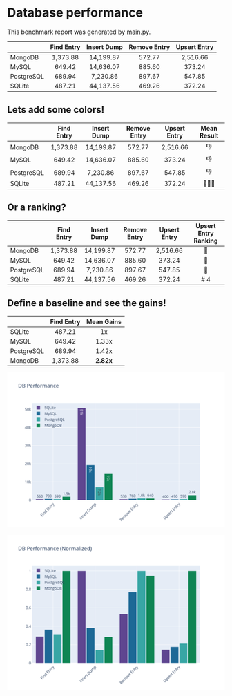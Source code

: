 # Database performance


This benchmark report was generated by [main.py](main.py).


|            | Find Entry | Insert Dump | Remove Entry | Upsert Entry |
| :--------- | :--------: | :---------: | :----------: | :----------: |
| MongoDB    |  1,373.88  |  14,199.87  |    572.77    |   2,516.66   |
| MySQL      |   649.42   |  14,636.07  |    885.60    |    373.24    |
| PostgreSQL |   689.94   |  7,230.86   |    897.67    |    547.85    |
| SQLite     |   487.21   |  44,137.56  |    469.26    |    372.24    |

## Lets add some colors!


|            | Find Entry | Insert Dump | Remove Entry | Upsert Entry |             Mean Result              |
| :--------- | :--------: | :---------: | :----------: | :----------: | :----------------------------------: |
| MongoDB    |  1,373.88  |  14,199.87  |    572.77    |   2,516.66   |             :thumbsdown:             |
| MySQL      |   649.42   |  14,636.07  |    885.60    |    373.24    |             :thumbsdown:             |
| PostgreSQL |   689.94   |  7,230.86   |    897.67    |    547.85    |             :thumbsdown:             |
| SQLite     |   487.21   |  44,137.56  |    469.26    |    372.24    | :strawberry::strawberry::strawberry: |

## Or a ranking?


|            | Find Entry | Insert Dump | Remove Entry | Upsert Entry | Upsert Entry Ranking |
| :--------- | :--------: | :---------: | :----------: | :----------: | :------------------: |
| MongoDB    |  1,373.88  |  14,199.87  |    572.77    |   2,516.66   |  :1st_place_medal:   |
| MySQL      |   649.42   |  14,636.07  |    885.60    |    373.24    |  :3rd_place_medal:   |
| PostgreSQL |   689.94   |  7,230.86   |    897.67    |    547.85    |  :2nd_place_medal:   |
| SQLite     |   487.21   |  44,137.56  |    469.26    |    372.24    |         # 4          |

## Define a baseline and see the gains!


|            | Find Entry | Mean Gains |
| :--------- | :--------: | :--------: |
| SQLite     |   487.21   |     1x     |
| MySQL      |   649.42   |   1.33x    |
| PostgreSQL |   689.94   |   1.42x    |
| MongoDB    |  1,373.88  | **2.82x**  |

![DB Performance](DB%20Performance.svg)

![DB Performance (Normalized)](DB%20Performance%20(Normalized).svg)

